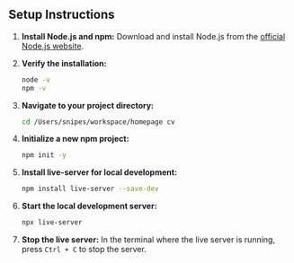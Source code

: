 ## Setup Instructions

1. **Install Node.js and npm:**
   Download and install Node.js from the [official Node.js website](https://nodejs.org/).

2. **Verify the installation:**
   ```sh
   node -v
   npm -v
   ```

3. **Navigate to your project directory:**
   ```sh
   cd /Users/snipes/workspace/homepage cv
   ```

4. **Initialize a new npm project:**
   ```sh
   npm init -y
   ```

5. **Install live-server for local development:**
   ```sh
   npm install live-server --save-dev
   ```

6. **Start the local development server:**
   ```sh
   npx live-server
   ```

7. **Stop the live server:**
   In the terminal where the live server is running, press `Ctrl + C` to stop the server.